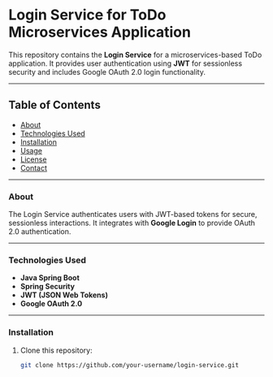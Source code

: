 # Login Service for ToDo Microservices Application

This repository contains the **Login Service** for a microservices-based ToDo application. It provides user authentication using **JWT** for sessionless security and includes Google OAuth 2.0 login functionality.

---

## Table of Contents
- [About](#about)
- [Technologies Used](#technologies-used)
- [Installation](#installation)
- [Usage](#usage)
- [License](#license)
- [Contact](#contact)

---

### About
The Login Service authenticates users with JWT-based tokens for secure, sessionless interactions. It integrates with **Google Login** to provide OAuth 2.0 authentication.

---

### Technologies Used
- **Java Spring Boot**
- **Spring Security**
- **JWT (JSON Web Tokens)**
- **Google OAuth 2.0**

---

### Installation
1. Clone this repository:
   ```bash
   git clone https://github.com/your-username/login-service.git
